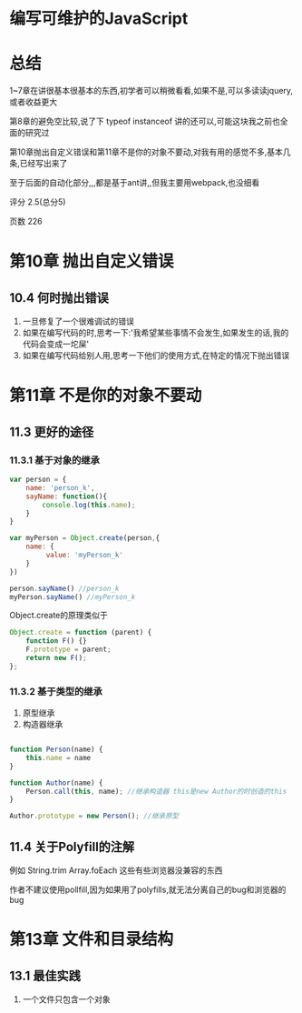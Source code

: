 # 编写可维护的JavaScript

# 总结

1~7章在讲很基本很基本的东西,初学者可以稍微看看,如果不是,可以多读读jquery,或者收益更大

第8章的避免空比较,说了下 typeof instanceof 讲的还可以,可能这块我之前也全面的研究过

第10章抛出自定义错误和第11章不是你的对象不要动,对我有用的感觉不多,基本几条,已经写出来了

至于后面的自动化部分,,,都是基于ant讲,,但我主要用webpack,也没细看

评分 2.5(总分5)

页数 226


# 第10章 抛出自定义错误

## 10.4 何时抛出错误

1. 一旦修复了一个很难调试的错误
2. 如果在编写代码的时,思考一下:'我希望某些事情不会发生,如果发生的话,我的代码会变成一坨屎'
3. 如果在编写代码给别人用,思考一下他们的使用方式,在特定的情况下抛出错误

# 第11章 不是你的对象不要动

## 11.3 更好的途径

### 11.3.1 基于对象的继承

```javascript
var person = {
    name: 'person_k',
    sayName: function(){
        console.log(this.name);
    }
}

var myPerson = Object.create(person,{
    name: {
         value: 'myPerson_k'
    }
})

person.sayName() //person_k
myPerson.sayName() //myPerson_k

```

Object.create的原理类似于

```javascript
Object.create = function (parent) {
    function F() {}
    F.prototype = parent;
    return new F();
};
```


### 11.3.2 基于类型的继承

1. 原型继承
2. 构造器继承

```javascript

function Person(name) {
    this.name = name
}

function Author(name) {
    Person.call(this, name); //继承构造器 this是new Author的时创造的this
}

Author.prototype = new Person(); //继承原型


```

## 11.4 关于Polyfill的注解

例如 String.trim Array.foEach 这些有些浏览器没兼容的东西

作者不建议使用pollfill,因为如果用了polyfills,就无法分离自己的bug和浏览器的bug

# 第13章 文件和目录结构

## 13.1 最佳实践

1. 一个文件只包含一个对象






